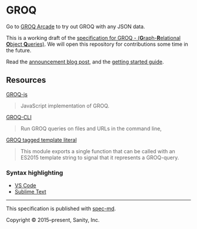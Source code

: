 # GROQ

Go to [GROQ Arcade](https://groq.dev) to try out GROQ with any JSON data.

This is a working draft of the [specification for GROQ - (**G**raph-**R**elational **O**bject **Q**ueries)](https://sanity-io.github.io/GROQ/). We will open this repository for contributions some time in the future.

Read the [announcement blog post](https://www.sanity.io/blog/we-re-open-sourcing-groq-a-query-language-for-json-documents), and the [getting started guide](https://www.sanity.io/docs/data-store/how-queries-work).

## Resources

[GROQ-js](https://github.com/sanity-io/groq-js)

> JavaScript implementation of GROQ.

[GROQ-CLI](https://github.com/sanity-io/groq-cli)

> Run GROQ queries on files and URLs in the command line,

[GROQ tagged template literal](https://www.npmjs.com/package/groq)

>This module exports a single function that can be called with an ES2015 template string to signal that it represents a GROQ-query.

### Syntax highlighting

- [VS Code](https://github.com/sanity-io/vscode-sanity)
- [Sublime Text](https://github.com/alevroub/groq-syntax-highlighting)

---

This specification is published with [spec-md](https://spec-md.com).

Copyright © 2015–present, Sanity, Inc.
